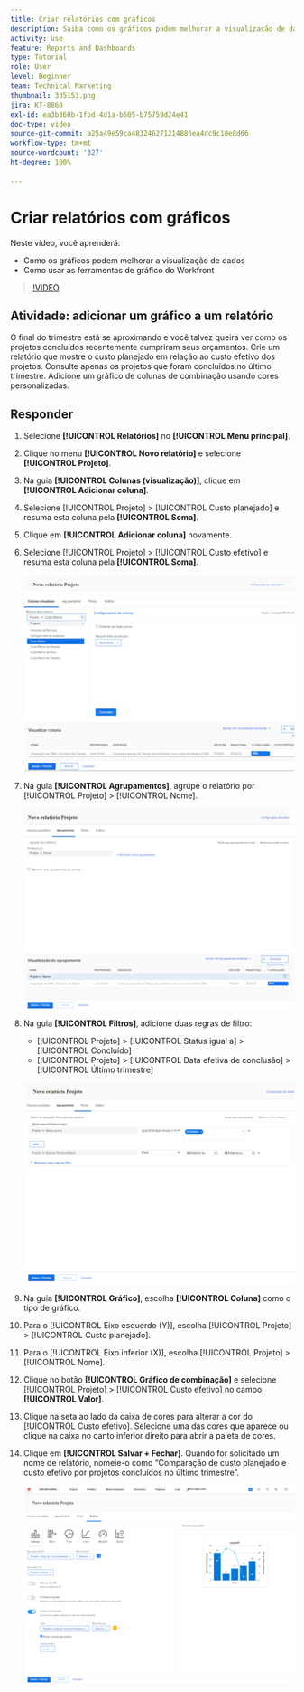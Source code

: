 ```yaml
---
title: Criar relatórios com gráficos
description: Saiba como os gráficos podem melhorar a visualização de dados e como usar as ferramentas de gráfico no Workfront.
activity: use
feature: Reports and Dashboards
type: Tutorial
role: User
level: Beginner
team: Technical Marketing
thumbnail: 335153.png
jira: KT-8860
exl-id: ea3b360b-1fbd-4d1a-b505-b75759d24e41
doc-type: video
source-git-commit: a25a49e59ca483246271214886ea4dc9c10e8d66
workflow-type: tm+mt
source-wordcount: '327'
ht-degree: 100%

---
```


# Criar relatórios com gráficos

Neste vídeo, você aprenderá:

* Como os gráficos podem melhorar a visualização de dados
* Como usar as ferramentas de gráfico do Workfront

>[!VIDEO](https://video.tv.adobe.com/v/335155/?quality=12&learn=on)

## Atividade: adicionar um gráfico a um relatório

O final do trimestre está se aproximando e você talvez queira ver como os projetos concluídos recentemente cumpriram seus orçamentos. Crie um relatório que mostre o custo planejado em relação ao custo efetivo dos projetos. Consulte apenas os projetos que foram concluídos no último trimestre. Adicione um gráfico de colunas de combinação usando cores personalizadas.

## Responder

1. Selecione **[!UICONTROL Relatórios]** no **[!UICONTROL Menu principal]**.
1. Clique no menu **[!UICONTROL Novo relatório]** e selecione **[!UICONTROL Projeto]**.
1. Na guia **[!UICONTROL Colunas (visualização)]**, clique em **[!UICONTROL Adicionar coluna]**.
1. Selecione [!UICONTROL Projeto] > [!UICONTROL Custo planejado] e resuma esta coluna pela **[!UICONTROL Soma]**.
1. Clique em **[!UICONTROL Adicionar coluna]** novamente.
1. Selecione [!UICONTROL Projeto] > [!UICONTROL Custo efetivo] e resuma esta coluna pela **[!UICONTROL Soma]**.

   ![Uma imagem da tela que permite adicionar colunas a um relatório](assets/chart-report-columns.png)

1. Na guia **[!UICONTROL Agrupamentos]**, agrupe o relatório por [!UICONTROL Projeto] > [!UICONTROL Nome].

   ![Uma imagem da tela que permite adicionar agrupamentos a um relatório](assets/chart-report-groupings.png)

1. Na guia **[!UICONTROL Filtros]**, adicione duas regras de filtro:

   * [!UICONTROL Projeto] > [!UICONTROL Status igual a] > [!UICONTROL Concluído]
   * [!UICONTROL Projeto] > [!UICONTROL  Data efetiva de conclusão] > [!UICONTROL Último trimestre]

   ![Uma imagem da tela que permite adicionar filtros a um relatório](assets/chart-report-filters.png)

1. Na guia **[!UICONTROL Gráfico]**, escolha **[!UICONTROL Coluna]** como o tipo de gráfico.
1. Para o [!UICONTROL Eixo esquerdo (Y)], escolha [!UICONTROL Projeto] > [!UICONTROL Custo planejado].
1. Para o [!UICONTROL Eixo inferior (X)], escolha [!UICONTROL Projeto] > [!UICONTROL Nome].
1. Clique no botão **[!UICONTROL Gráfico de combinação]** e selecione [!UICONTROL Projeto] > [!UICONTROL Custo efetivo] no campo **[!UICONTROL Valor]**.
1. Clique na seta ao lado da caixa de cores para alterar a cor do [!UICONTROL Custo efetivo]. Selecione uma das cores que aparece ou clique na caixa no canto inferior direito para abrir a paleta de cores.
1. Clique em **[!UICONTROL Salvar + Fechar]**. Quando for solicitado um nome de relatório, nomeie-o como “Comparação de custo planejado e custo efetivo por projetos concluídos no último trimestre”.

   ![Uma imagem da tela que permite adicionar um gráfico a um relatório](assets/chart-report-chart.png)
